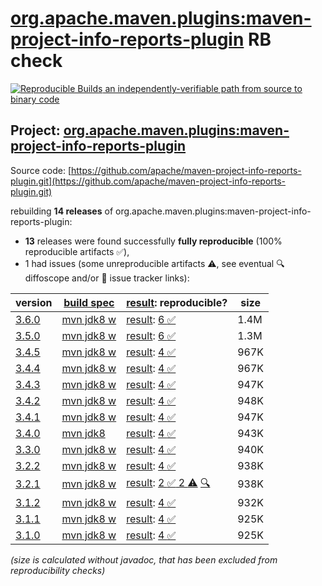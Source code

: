 [org.apache.maven.plugins:maven-project-info-reports-plugin](https://central.sonatype.com/artifact/org.apache.maven.plugins/maven-project-info-reports-plugin/versions) RB check
=======

[![Reproducible Builds](https://reproducible-builds.org/images/logos/rb.svg) an independently-verifiable path from source to binary code](https://reproducible-builds.org/)

## Project: [org.apache.maven.plugins:maven-project-info-reports-plugin](https://central.sonatype.com/artifact/org.apache.maven.plugins/maven-project-info-reports-plugin/versions)

Source code: [https://github.com/apache/maven-project-info-reports-plugin.git](https://github.com/apache/maven-project-info-reports-plugin.git)

rebuilding **14 releases** of org.apache.maven.plugins:maven-project-info-reports-plugin:
- **13** releases were found successfully **fully reproducible** (100% reproducible artifacts :white_check_mark:),
- 1 had issues (some unreproducible artifacts :warning:, see eventual :mag: diffoscope and/or :memo: issue tracker links):

| version | [build spec](/BUILDSPEC.md) | [result](https://reproducible-builds.org/docs/jvm/): reproducible? | size |
| -- | --------- | ------ | -- |
| [3.6.0](https://central.sonatype.com/artifact/org.apache.maven.plugins/maven-project-info-reports-plugin/3.6.0/pom) | [mvn jdk8 w](maven-project-info-reports-plugin-3.6.0.buildspec) | [result](maven-project-info-reports-plugin-3.6.0.buildinfo): [6 :white_check_mark: ](maven-project-info-reports-plugin-3.6.0.buildcompare) | 1.4M |
| [3.5.0](https://central.sonatype.com/artifact/org.apache.maven.plugins/maven-project-info-reports-plugin/3.5.0/pom) | [mvn jdk8 w](maven-project-info-reports-plugin-3.5.0.buildspec) | [result](maven-project-info-reports-plugin-3.5.0.buildinfo): [6 :white_check_mark: ](maven-project-info-reports-plugin-3.5.0.buildcompare) | 1.3M |
| [3.4.5](https://central.sonatype.com/artifact/org.apache.maven.plugins/maven-project-info-reports-plugin/3.4.5/pom) | [mvn jdk8 w](maven-project-info-reports-plugin-3.4.5.buildspec) | [result](maven-project-info-reports-plugin-3.4.5.buildinfo): [4 :white_check_mark: ](maven-project-info-reports-plugin-3.4.5.buildcompare) | 967K |
| [3.4.4](https://central.sonatype.com/artifact/org.apache.maven.plugins/maven-project-info-reports-plugin/3.4.4/pom) | [mvn jdk8 w](maven-project-info-reports-plugin-3.4.4.buildspec) | [result](maven-project-info-reports-plugin-3.4.4.buildinfo): [4 :white_check_mark: ](maven-project-info-reports-plugin-3.4.4.buildcompare) | 967K |
| [3.4.3](https://central.sonatype.com/artifact/org.apache.maven.plugins/maven-project-info-reports-plugin/3.4.3/pom) | [mvn jdk8 w](maven-project-info-reports-plugin-3.4.3.buildspec) | [result](maven-project-info-reports-plugin-3.4.3.buildinfo): [4 :white_check_mark: ](maven-project-info-reports-plugin-3.4.3.buildcompare) | 947K |
| [3.4.2](https://central.sonatype.com/artifact/org.apache.maven.plugins/maven-project-info-reports-plugin/3.4.2/pom) | [mvn jdk8 w](maven-project-info-reports-plugin-3.4.2.buildspec) | [result](maven-project-info-reports-plugin-3.4.2.buildinfo): [4 :white_check_mark: ](maven-project-info-reports-plugin-3.4.2.buildcompare) | 948K |
| [3.4.1](https://central.sonatype.com/artifact/org.apache.maven.plugins/maven-project-info-reports-plugin/3.4.1/pom) | [mvn jdk8 w](maven-project-info-reports-plugin-3.4.1.buildspec) | [result](maven-project-info-reports-plugin-3.4.1.buildinfo): [4 :white_check_mark: ](maven-project-info-reports-plugin-3.4.1.buildcompare) | 947K |
| [3.4.0](https://central.sonatype.com/artifact/org.apache.maven.plugins/maven-project-info-reports-plugin/3.4.0/pom) | [mvn jdk8](maven-project-info-reports-plugin-3.4.0.buildspec) | [result](maven-project-info-reports-plugin-3.4.0.buildinfo): [4 :white_check_mark: ](maven-project-info-reports-plugin-3.4.0.buildcompare) | 943K |
| [3.3.0](https://central.sonatype.com/artifact/org.apache.maven.plugins/maven-project-info-reports-plugin/3.3.0/pom) | [mvn jdk8 w](maven-project-info-reports-plugin-3.3.0.buildspec) | [result](maven-project-info-reports-plugin-3.3.0.buildinfo): [4 :white_check_mark: ](maven-project-info-reports-plugin-3.3.0.buildcompare) | 940K |
| [3.2.2](https://central.sonatype.com/artifact/org.apache.maven.plugins/maven-project-info-reports-plugin/3.2.2/pom) | [mvn jdk8 w](maven-project-info-reports-plugin-3.2.2.buildspec) | [result](maven-project-info-reports-plugin-3.2.2.buildinfo): [4 :white_check_mark: ](maven-project-info-reports-plugin-3.2.2.buildcompare) | 938K |
| [3.2.1](https://central.sonatype.com/artifact/org.apache.maven.plugins/maven-project-info-reports-plugin/3.2.1/pom) | [mvn jdk8 w](maven-project-info-reports-plugin-3.2.1.buildspec) | [result](maven-project-info-reports-plugin-3.2.1.buildinfo): [2 :white_check_mark:  2 :warning:](maven-project-info-reports-plugin-3.2.1.buildcompare) [:mag:](maven-project-info-reports-plugin-3.2.1.diffoscope) | 938K |
| [3.1.2](https://central.sonatype.com/artifact/org.apache.maven.plugins/maven-project-info-reports-plugin/3.1.2/pom) | [mvn jdk8 w](maven-project-info-reports-plugin-3.1.2.buildspec) | [result](maven-project-info-reports-plugin-3.1.2.buildinfo): [4 :white_check_mark: ](maven-project-info-reports-plugin-3.1.2.buildcompare) | 932K |
| [3.1.1](https://central.sonatype.com/artifact/org.apache.maven.plugins/maven-project-info-reports-plugin/3.1.1/pom) | [mvn jdk8 w](maven-project-info-reports-plugin-3.1.1.buildspec) | [result](maven-project-info-reports-plugin-3.1.1.buildinfo): [4 :white_check_mark: ](maven-project-info-reports-plugin-3.1.1.buildcompare) | 925K |
| [3.1.0](https://central.sonatype.com/artifact/org.apache.maven.plugins/maven-project-info-reports-plugin/3.1.0/pom) | [mvn jdk8 w](maven-project-info-reports-plugin-3.1.0.buildspec) | [result](maven-project-info-reports-plugin-3.1.0.buildinfo): [4 :white_check_mark: ](maven-project-info-reports-plugin-3.1.0.buildcompare) | 925K |

<i>(size is calculated without javadoc, that has been excluded from reproducibility checks)</i>
